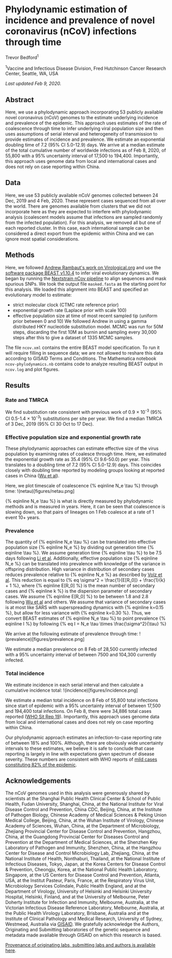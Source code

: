 # Phylodynamic estimation of incidence and prevalence of novel coronavirus (nCoV) infections through time

Trevor Bedford<sup>1</sup>

<sup>1</sup>Vaccine and Infectious Disease Division, Fred Hutchinson Cancer Research Center, Seattle, WA, USA

_Last updated Feb 9, 2020._

## Abstract

Here, we use a phylodynamic approach incorporating 53 publicly available novel coronavirus (nCoV) genomes to the estimate underlying incidence and prevalence of the epidemic.
This approach uses estimates of the rate of coalescence through time to infer underlying viral population size and then uses assumptions of serial interval and heterogeneity of transmission to provide estimates of incidence and prevalence.
We estimate an exponential doubling time of 7.2 (95% CI 5.0-12.9) days.
We arrive at a median estimate of the total cumulative number of worldwide infections as of Feb 8, 2020, of 55,800 with a 95\% uncertainty interval of 17,500 to 194,400.
Importantly, this approach uses genome data from local and international cases and does not rely on case reporting within China.

## Data

Here, we use 53 publicly available nCoV genomes collected between 24 Dec, 2019 and 4 Feb, 2020.
These represent cases sequenced from all over the world.
There are genomes available from clusters that we did not incorporate here as they are expected to interfere with phylodynamic analysis (coalescent models assume that infections are sampled randomly from the infected population).
For this analysis, we removed all but one of each reported cluster.
In this case, each international sample can be considered a direct export from the epidemic within China and we can ignore most spatial considerations.

## Methods

Here, we followed [Andrew Rambaut's work on Virological.org](http://virological.org/t/phylodynamic-analysis-67-genomes-08-feb-2020/356) and use the [software package BEAST v1.10.4](https://beast.community/) to infer viral evolutionary dynamics.
We began by running the [Nextstrain nCov pipeline](https://github.com/nextstrain/ncov) to align sequences and mask spurious SNPs.
We took the output file `masked.fasta` as the starting point for this analysis.
We loaded this alignment into BEAST and specified an evolutionary model to estimate:
* strict molecular clock (CTMC rate reference prior)
* exponential growth rate (Laplace prior with scale 100)
* effective population size at time of most recent sampled tip (uniform prior between 0 and 10)
We followed Andrew in using a gamma distributed HKY nucleotide substitution model.
MCMC was run for 50M steps, discarding the first 10M as burnin and sampling every 30,000 steps after this to give a dataset of 1335 MCMC samples.

The file `ncov.xml` contains the entire BEAST model specification.
To run it will require filling in sequence data; we are not allowed to reshare this data according to GISAID Terms and Conditions.
The Mathematica notebook `ncov-phylodynamics.nb` contains code to analyze resulting BEAST output in `ncov.log` and plot figures.

## Results

### Rate and TMRCA

We find substitution rate consistent with previous work of 0.9 &times; 10<sup>-3</sup> (95% CI 0.5-1.4 &times; 10<sup>-3</sup>) substitutions per site per year.
We find a median TMRCA of 3 Dec, 2019 (95% CI 30 Oct to 17 Dec).

### Effective population size and exponential growth rate

These phylodynamic approaches can estimate effective size of the virus population by examining rates of coalesce through time.
Here, we estimated the exponential growth rate as 35.4 (95% CI 9.6-50.0) per year.
This translates to a doubling time of 7.2 (95% CI 5.0-12.9) days.
This coincides closely with doubling time reported by modeling groups looking at reported cases in China ([Wu et al][Wu et al]).

Here, we plot timescale of coalescence {% eqinline N_e \tau %} through time:
!(netau)[figures/netau.png]

{% eqinline N_e \tau %} is what is directly measured by phylodynamic methods and is measured in years.
Here, it can be seen that coalescence is slowing down, so that pairs of lineages on 1 Feb coalesce at a rate of 1 event 10+ years.

### Prevalence

The quantity of {% eqinline N_e \tau %} can be translated into effective population size {% eqinline N_e %} by dividing out generation time {% eqinline \tau %}.
We assume generation time {% eqinline \tau %} to be 7.5 days following [Li et al][Li et al].
Additionally, effective population size {% eqinline N_e %} can be translated into prevalence with knowledge of the variance in offspring distribution.
High variance in distribution of secondary cases reduces prevalence relative to {% eqinline N_e %} as described by [Volz et al][Volz et al].
This reduction is equal to
{% eq \sigma^2 = \frac{1}{E[R_0]} + \frac{1}{k} + 1 %},
where {% eqinline E[R_0] %} is the mean number of secondary cases and {% eqinline k %} is the dispersion parameter of secondary cases.
We assume {% eqinline E[R_0] %} to be between 1.8 and 2.8 following [Wu et al][Wu et al] and others.
We assume that variance of secondary cases is at most like SARS with superspreading dynamics with {% eqinline k=0.15 %}, but allow for less variance with {% eqinline k=0.30 %}.
Thus, we convert BEAST estimates of {% eqinline N_e \tau %} to point prevalence {% eqinline I %} by following
{% eq I = N_e \tau \times \frac{\sigma^2}{\tau} %}

We arrive at the following estimate of prevalence through time:
!(prevalence)[figures/prevalence.png]

We estimate a median prevalence on 8 Feb of 28,500 currently infected with a 95% uncertainty interval of between 7500 and 104,300 currently infected.

### Total incidence

We estimate incidence in each serial interval and then calculate a cumulative incidence total:
!(incidence)[figures/incidence.png]

We estimate a median total incidence on 8 Feb of 55,800 total infections since start of epidemic with a 95% uncertainty interval of between 17,500 and 194,400 total infections.
On Feb 8, there were 34,886 total cases reported ([WHO Sit Rep 19][WHO Sit Rep 19]).
Importantly, this approach uses genome data from local and international cases and does not rely on case reporting within China.

Our phylodynamic approach estimates an infection-to-case reporting rate of between 18% and 100%.
Although, there are obviously wide uncertainty intervals to these estimates, we believe it is safe to conclude that case reporting is largely in line with expectations given spectrum of disease severity.
These numbers are consistent with WHO reports of [mild cases constituting 82% of the epidemic](https://www.straitstimes.com/world/europe/coronavirus-chinese-data-of-82-cases-are-mild-says-who).

## Acknowledgements

The nCoV genomes used in this analysis were generously shared by scientists at the Shanghai Public Health Clinical Center & School of Public Health, Fudan University, Shanghai, China, at the National Institute for Viral Disease Control and Prevention, China CDC, Beijing, China, at the Institute of Pathogen Biology, Chinese Academy of Medical Sciences & Peking Union Medical College, Beijing, China, at the Wuhan Institute of Virology, Chinese Academy of Sciences, Wuhan, China, at the Department of Microbiology, Zhejiang Provincial Center for Disease Control and Prevention, Hangzhou, China, at the Guangdong Provincial Center for Diseases Control and Prevention at the Department of Medical Sciences, at the Shenzhen Key Laboratory of Pathogen and Immunity, Shenzhen, China, at the Hangzhou Center for Disease and Control Microbiology Lab, Zhejiang, China, at the National Institute of Health, Nonthaburi, Thailand, at the National Institute of Infectious Diseases, Tokyo, Japan, at the Korea Centers for Disease Control & Prevention, Cheongju, Korea, at the National Public Health Laboratory, Singapore, at the US Centers for Disease Control and Prevention, Atlanta, USA, at the Institut Pasteur, Paris, France, at the Respiratory Virus Unit, Microbiology Services Colindale, Public Health England, and at the Department of Virology, University of Helsinki and Helsinki University Hospital, Helsinki, Finland, and at the University of Melbourne, Peter Doherty Institute for Infection and Immunity, Melbourne, Australia, at the Victorian Infectious Disease Reference Laboratory, Melbourne, Australia, at the Public Health Virology Laboratory, Brisbane, Australia and at the Institute of Clinical Pathology and Medical Research, University of Sydney, Westmead, Australia via [GISAID](https://gisaid.org). We gratefully acknowledge the Authors, Originating and Submitting laboratories of the genetic sequence and metadata made available through GISAID on which this research is based.

[Provenance of originating labs, submitting labs and authors is available here](metadata.tsv).

[Wu et al]: https://doi.org/10.1016/S0140-6736(20)30260-9
[Li et al]: https://doi.org/10.1056/NEJMoa2001316
[Volz et al]: https://doi.org/10.1371/journal.pcbi.1002947
[WHO Sit Rep 19]: https://www.who.int/emergencies/diseases/novel-coronavirus-2019/situation-reports
